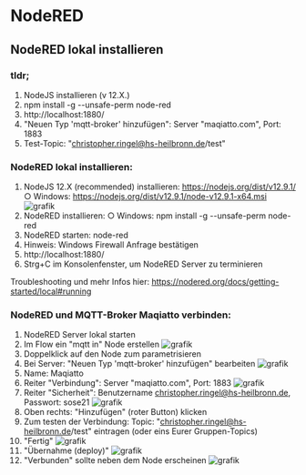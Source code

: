 # NodeRED

## NodeRED lokal installieren

### tldr;

1. NodeJS installieren (v 12.X.)
2. npm install -g --unsafe-perm node-red
3. http://localhost:1880/
4. "Neuen Typ 'mqtt-broker' hinzufügen": Server "maqiatto.com", Port: 1883
5. Test-Topic: "christopher.ringel@hs-heilbronn.de/test"

### NodeRED lokal installieren:

1. NodeJS 12.X (recommended) installieren: https://nodejs.org/dist/v12.9.1/
		○ Windows: https://nodejs.org/dist/v12.9.1/node-v12.9.1-x64.msi
![grafik](https://user-images.githubusercontent.com/83697765/117122005-a7178180-ad95-11eb-80be-2243e3027ea8.png)
2. NodeRED installieren:
		○ Windows: npm install -g --unsafe-perm node-red
3. NodeRED starten: node-red
4. Hinweis: Windows Firewall Anfrage bestätigen
5. http://localhost:1880/
6. Strg+C im Konsolenfenster, um NodeRED Server zu terminieren


Troubleshooting und mehr Infos hier: https://nodered.org/docs/getting-started/local#running

### NodeRED und MQTT-Broker Maqiatto verbinden:

1. NodeRED Server lokal starten
2. Im Flow ein "mqtt in" Node erstellen ![grafik](https://user-images.githubusercontent.com/83697765/117122035-b1398000-ad95-11eb-9b78-66a0f38d4b3b.png)
3. Doppelklick auf den Node zum parametrisieren
4. Bei Server: "Neuen Typ 'mqtt-broker' hinzufügen" bearbeiten ![grafik](https://user-images.githubusercontent.com/83697765/117122110-cd3d2180-ad95-11eb-9460-660060e5fb40.png)
5. Name: Maqiatto
6. Reiter "Verbindung": Server "maqiatto.com", Port: 1883 ![grafik](https://user-images.githubusercontent.com/83697765/117122155-de862e00-ad95-11eb-8401-c70634918740.png)
7. Reiter "Sicherheit": Benutzername christopher.ringel@hs-heilbronn.de, Passwort: sose21 ![grafik](https://user-images.githubusercontent.com/83697765/117122170-e2b24b80-ad95-11eb-8e3f-85a69b0ead17.png)
8. Oben rechts: "Hinzufügen" (roter Button) klicken 
9. Zum testen der Verbindung: Topic: "christopher.ringel@hs-heilbronn.de/test" eintragen (oder eins Eurer Gruppen-Topics)
10. "Fertig" ![grafik](https://user-images.githubusercontent.com/83697765/117122201-eba31d00-ad95-11eb-9186-1d80825a555b.png)
11. "Übernahme (deploy)" ![grafik](https://user-images.githubusercontent.com/83697765/117122217-f362c180-ad95-11eb-94d8-c7c6d65d8b88.png)
12. "Verbunden" sollte neben dem Node erscheinen ![grafik](https://user-images.githubusercontent.com/83697765/117122228-f5c51b80-ad95-11eb-82dd-e059135423c0.png)
